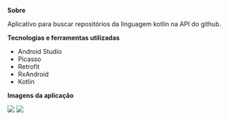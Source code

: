 <strong>Sobre</strong>

Aplicativo para buscar repositórios da linguagem kotlin na API do github.

<strong>Tecnologias e ferramentas utilizadas</strong>

* Android Studio
* Picasso
* Retrofit
* RxAndroid
* Kotlin

<strong>Imagens da aplicação</strong>

<img src="https://user-images.githubusercontent.com/37080995/103424784-26e5d300-4b8d-11eb-934d-f70e447a8510.jpg">
<img src="https://user-images.githubusercontent.com/37080995/103424786-28170000-4b8d-11eb-9206-99c9f9997c2d.jpg">
